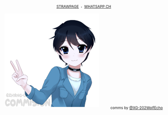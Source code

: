 <p align="center">
  <small>
    <a href="https://dollkieth.straw.page" target="_blank">STRAWPAGE</a>
    &nbsp;˖&nbsp;
    <a href="https://whatsapp.com/channel/0029VaiOvon35fLnmpEDTB1I" target="_blank">WHATSAPP CH</a>
  </small>
</p>
<img src="20251028071654.png" width="300">
<p align="right" style="margin-top:-10px;">
  <small>comms by <a href="https://github.com/XG-202WolfEcho">@XG-202WolfEcho</a></small>
</p>
